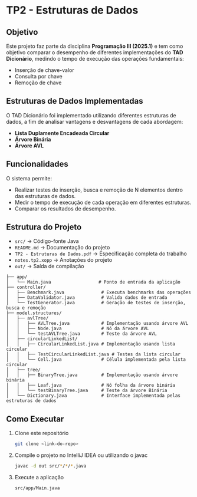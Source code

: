# TP2 - Estruturas de Dados

## Objetivo
Este projeto faz parte da disciplina **Programação III (2025.1)** e tem como objetivo comparar o desempenho de diferentes implementações do **TAD Dicionário**, medindo o tempo de execução das operações fundamentais:

- Inserção de chave-valor
- Consulta por chave
- Remoção de chave

## Estruturas de Dados Implementadas
O TAD Dicionário foi implementado utilizando diferentes estruturas de dados, a fim de analisar vantagens e desvantagens de cada abordagem:

- **Lista Duplamente Encadeada Circular**
- **Árvore Binária**
- **Árvore AVL**

## Funcionalidades
O sistema permite:
- Realizar testes de inserção, busca e remoção de N elementos dentro das estruturas de dados.
- Medir o tempo de execução de cada operação em diferentes estruturas.
- Comparar os resultados de desempenho.

## Estrutura do Projeto
- `src/` → Código-fonte Java
- `README.md` → Documentação do projeto
- `TP2 - Estruturas de Dados.pdf` → Especificação completa do trabalho
- `notes.tp2.xopp` → Anotações do projeto
- `out/` → Saída de compilação

```
├── app/
│   └── Main.java                  # Ponto de entrada da aplicação
├── controller/
│   ├── Benchmark.java              # Executa benchmarks das operações
│   ├── DataValidator.java          # Valida dados de entrada
│   └── TestGenerator.java          # Geração de testes de inserção, busca e remoção
├── model.structures/
│   ├── avlTree/
│   │   ├── AVLTree.java            # Implementação usando árvore AVL
│   │   ├── Node.java               # Nó da árvore AVL
│   │   └── testAVLTree.java        # Teste da árvore AVL
│   ├── circularLinkedList/
│   │   ├── CircularLinkedList.java # Implementação usando lista circular
│   │   ├── TestCircularLinkedList.java # Testes da lista circular
│   │   └── Cell.java               # Célula implementada pela lista circular
│   ├── tree/
│   │   ├── BinaryTree.java         # Implementação usando árvore binária
│   │   ├── Leaf.java               # Nó folha da árvore binária
│   │   └── testBinaryTree.java     # Teste da árvore Binária
│   └── Dictionary.java             # Interface implementada pelas estruturas de dados
```

## Como Executar
1. Clone este repositório
   ```bash
   git clone <link-do-repo>
2. Compile o projeto no IntelliJ IDEA ou utilizando o javac
    ```bash
    javac -d out src/*/*/*.java
3. Execute a aplicação
    ```bash
    src/app/Main.java